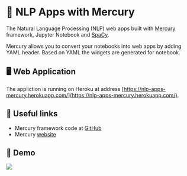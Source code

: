 # 👋 NLP Apps with Mercury

The Natural Language Processing (NLP) web apps built with [Mercury](https://github.com/mljar/mercury) framework, Jupyter Notebook and [SpaCy](https://github.com/explosion/spaCy).

Mercury allows you to convert your notebooks into web apps by adding YAML header. Based on YAML the widgets are generated for notebook.

## 🖥️ Web Application

The appliction is running on Heroku at address [https://nlp-apps-mercury.herokuapp.com/](https://nlp-apps-mercury.herokuapp.com/).

## 🔗 Useful links

- Mercury framework code at [GitHub](https://github.com/mljar/mercury)
- Mercury [website](https://mljar.com/mercury)

## 🚀 Demo

![](https://github.com/pplonski/nlp-apps-mercury/blob/main/media/mercury_nlp_sentiment_demo.gif)
